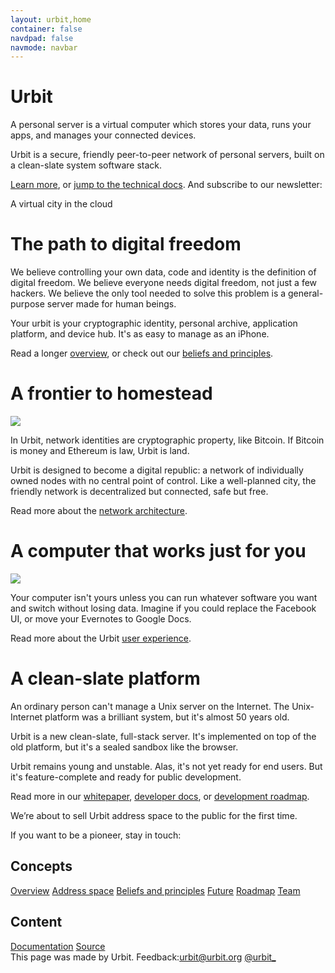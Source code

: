 ```yaml
---
layout: urbit,home
container: false
navdpad: false
navmode: navbar
---
```


<div class="image-fs first">
    <div class="text-container">
        <div class="text">
            <h1><div class="logo"></div>Urbit</h1>
        </div>
    </div>
    <imagepanel src="http://media.urbit.org/site/DSCF8664.jpg" />
</div>
<!-- -->
<div class="container stack">
    <div class="col-md-offset-1 col-md-10 slide-1">
        <p>A personal server is a virtual computer which stores your data, runs your apps, and manages your connected devices.</p>
        <p>Urbit is a secure, friendly peer-to-peer network of personal servers, built on a clean-slate system software stack.</p>
        <p><a href="#learn">Learn more</a>, or <a href="/docs">jump to the technical docs</a>.  And subscribe to our newsletter:</p>
        <email dataPath="/submit" submit="Get updates"></email>
    </div>
</div>
<!-- -->
<div class="image-fs">
    <div class="text-container">
        <div class="text">
            <div class="rect no-header">
            <p>A virtual city in the cloud</p>
            </div>
        </div>
    </div>
    <imagepanel src="http://media.urbit.org/site/DSCF8653.jpg" />
</div>
<!-- -->
<div id="learn"></div>
<div class="container stack six">
    <div class="col-md-10 col-md-offset-1">
        <!-- -->
        <div class="slide">
            <h1>The path to digital freedom</h1>
            <p>We believe controlling your own data, code and identity is the definition of digital freedom.  We believe everyone needs digital freedom, not just a few hackers.  We believe the only tool needed to solve this problem is a general-purpose server made for human beings.</p>
            <p>Your urbit is your cryptographic identity, personal archive, application platform, and device hub.  It's as easy to manage as an iPhone.</p>
            <p>Read a longer <a href="./posts/overview">overview</a>, or check out our <a href="./posts/principles">beliefs and principles</a>.</p>
        </div>
        <!-- -->
        <div class="slide">
            <h1>A frontier to homestead</h1>
            <div class="pair">
                <div class="image left"><img src="http://media.urbit.org/site/grid.png"/></div>
                <div>
                  <p>In Urbit, network identities are cryptographic property, like Bitcoin.  If Bitcoin is money and Ethereum is law, Urbit is land.</p>
                  <p>Urbit is designed to become a digital republic: a network of individually owned nodes with no central point of control.  Like a well-planned city, the friendly network is decentralized but connected, safe but free.</p>
                  <p>Read more about the <a href="posts/address-space">network architecture</a>.</p>
                </div>
            </div>
        </div>
        <!-- -->
        <div class="slide">
            <h1>A computer that works just for you</h1>
            <div class="pair">
                <div class="image left"><img src="http://media.urbit.org/site/atom.png"/></div>
                <div>
                    <p>Your computer isn't yours unless you can run whatever software you want and switch without losing data.  Imagine if you could replace the Facebook UI, or move your Evernotes to Google Docs.</p>
                    <p>Read more about the Urbit <a href="posts/vision">user experience</a>.</p>
                </div>
            </div>
        </div>
        <!-- -->
        <div class="slide">
            <h1>A clean-slate platform</h1>
            <p>An ordinary person can't manage a Unix server on the Internet.  The Unix-Internet platform was a brilliant system, but it's almost 50 years old.</p>
            <p>Urbit is a new clean-slate, full-stack server.  It's implemented on top of the old platform, but it's a sealed sandbox like the browser. </p>
            <p>Urbit remains young and unstable.  Alas, it's not yet ready for end users.  But it's feature-complete and ready for public development.</p>
            <p>Read more in our <a href="http://media.urbit.org/whitepaper.pdf">whitepaper</a>, <a href="/docs">developer docs</a>, or <a href="posts/roadmap">development roadmap</a>.</p>
        </div>     
    </div>   
</div>
<!-- -->
<div class="image-fs">
<div class="text-container">
    <div class="text">
        <div class="rect no-header">
        <p>We’re about to sell Urbit address space to the public for the first time.</p>
        <p>If you want to be a pioneer, stay in touch:</p>
        <email dataPath="/submit" submit="Subscribe"></email>
        </div>
    </div>
</div>
<imagepanel src="http://media.urbit.org/site/DSCF8654.jpg" />
</div>
<!-- -->
<div class="container stack last">
    <div class="col-md-4 col-md-offset-1">
        <h2>Concepts</h2>
        <a href="posts/overview">Overview</a>
        <a href="posts/address-space">Address space</a>
        <a href="posts/principles">Beliefs and principles</a>
        <a href="posts/vision">Future</a>
        <a href="posts/roadmap">Roadmap</a>
        <a href="posts/company">Team</a>
    </div>
    <div class="col-md-4">
        <h2>Content</h2>
        <a href="docs">Documentation</a>
        <a href="https://github.com/urbit/urbit">Source</a>
    </div>
</div>
<!-- -->
<div class="footer container">
  <div class="col-md-offset-1 col-md-11">This page was made by Urbit.  Feedback:<a href="mailto:urbit@urbit.org">urbit@urbit.org</a>  <a href="https://twitter.com/urbit_">@urbit_</a></div>
</div>
